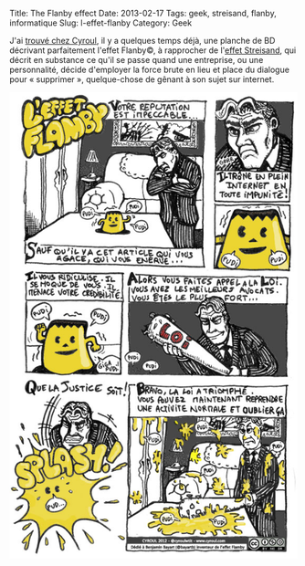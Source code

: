 Title:      The Flanby effect
Date:       2013-02-17
Tags:       geek, streisand, flanby, informatique
Slug:       l-effet-flanby
Category:   Geek

J'ai [trouvé chez Cyroul][1], il y a quelques temps déjà, une planche de BD
décrivant parfaitement l'effet Flanby©, à rapprocher de l'[effet Streisand][2],
qui décrit en substance ce qu'il se passe quand une entreprise, ou une
personnalité, décide d'employer la force brute en lieu et place du dialogue
pour « supprimer », quelque-chose de gênant à son sujet sur internet.

![L'effet Flanby](/images/flanby-effect.jpg)


  [1]: http://www.cyroul.com/reseaux-sociaux/dis-papy-cest-quoi-leffet-flamby/
  [2]: http://fr.wikipedia.org/wiki/Effet_Streisand
<!--stackedit_data:
eyJoaXN0b3J5IjpbLTExMDk5MjA0NDhdfQ==
-->